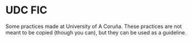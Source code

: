 UDC FIC
=======

Some practices made at University of A Coruña. These practices are not meant to be copied (though you can), but they can be used as a guideline.
